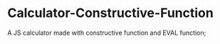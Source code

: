 # Calculator-Constructive-Function
A JS calculator made with constructive function and EVAL function;
